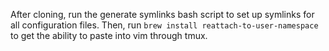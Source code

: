 After cloning, run the generate symlinks bash script to set up symlinks for all configuration files. Then, run `brew install reattach-to-user-namespace` to get the ability to paste into vim through tmux.
